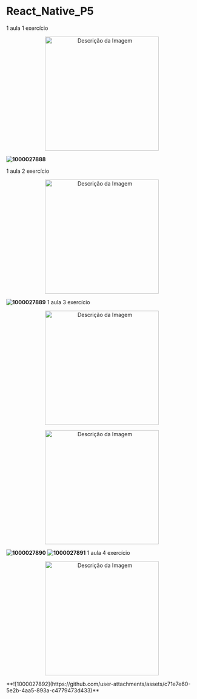 # React_Native_P5
1 aula 1 exercício
<p align="center">
  <img src="https://github.com/user-attachments/assets/134bfef2-80a8-4c12-b79a-5f29b55ced2b" alt="Descrição da Imagem" width="300" height="auto">
</p>

**![1000027888](https://github.com/user-attachments/assets/134bfef2-80a8-4c12-b79a-5f29b55ced2b)**

1 aula 2 exercício

<p align="center">
  <img src="https://github.com/user-attachments/assets/c66fba16-3139-4e05-80ff-5aee3abb7932" alt="Descrição da Imagem" width="300" height="auto">
</p>

**![1000027889](https://github.com/user-attachments/assets/c66fba16-3139-4e05-80ff-5aee3abb7932)**
1 aula 3 exercício
<p align="center">
  <img src="https://github.com/user-attachments/assets/bab10243-1be8-45fa-8e96-26ccef9692f9" alt="Descrição da Imagem" width="300" height="auto">
</p>

<p align="center">
  <img src="https://github.com/user-attachments/assets/93972b47-e141-4e25-be9c-057e74f8fce3" alt="Descrição da Imagem" width="300" height="auto">
</p>

**![1000027890](https://github.com/user-attachments/assets/bab10243-1be8-45fa-8e96-26ccef9692f9)**
**![1000027891](https://github.com/user-attachments/assets/93972b47-e141-4e25-be9c-057e74f8fce3)**
1 aula 4 exercício
<p align="center">
  <img src="https://github.com/user-attachments/assets/c71e7e60-5e2b-4aa5-893a-c4779473d433" alt="Descrição da Imagem" width="300" height="auto">
</p>
**![1000027892](https://github.com/user-attachments/assets/c71e7e60-5e2b-4aa5-893a-c4779473d433)**

 
